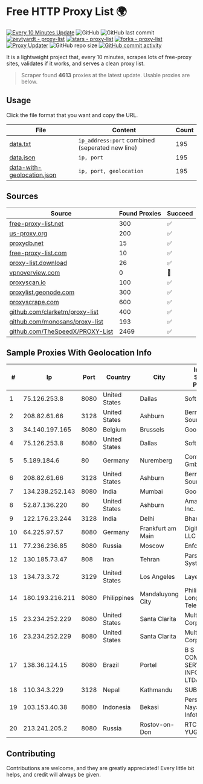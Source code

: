 
# Free HTTP Proxy List 🌍

[![Every 10 Minutes Update](https://github.com/mertguvencli/http-proxy-list/actions/workflows/main.yml/badge.svg?branch=main)](https://github.com/mertguvencli/http-proxy-list/actions/workflows/main.yml)
![GitHub](https://img.shields.io/github/license/mertguvencli/http-proxy-list)
![GitHub last commit](https://img.shields.io/github/last-commit/mertguvencli/http-proxy-list)
[![zevtyardt - proxy-list](https://img.shields.io/static/v1?label=zevtyardt&message=proxy-list&color=blue&logo=github)](https://github.com/zevtyardt/proxy-list "Go to GitHub repo")
[![stars - proxy-list](https://img.shields.io/github/stars/zevtyardt/proxy-list?style=social)](https://github.com/zevtyardt/proxy-list)
[![forks - proxy-list](https://img.shields.io/github/forks/zevtyardt/proxy-list?style=social)](https://github.com/zevtyardt/proxy-list)
[![Proxy Updater](https://github.com/zevtyardt/proxy-list/workflows/Proxy%20Updater/badge.svg)](https://github.com/zevtyardt/proxy-list/actions?query=workflow:"Proxy+Updater")
![GitHub repo size](https://img.shields.io/github/repo-size/zevtyardt/proxy-list)
[![GitHub commit activity](https://img.shields.io/github/commit-activity/m/zevtyardt/proxy-list?logo=commits)](https://github.com/zevtyardt/proxy-list/commits/main)

It is a lightweight project that, every 10 minutes, scrapes lots of free-proxy sites, validates if it works, and serves a clean proxy list.

> Scraper found **4613** proxies at the latest update. Usable proxies are below.

## Usage

Click the file format that you want and copy the URL.

|File|Content|Count|
|----|-------|-----|
|[data.txt](https://raw.githubusercontent.com/mertguvencli/http-proxy-list/main/proxy-list/data.txt)|`ip_address:port` combined (seperated new line)|195|
|[data.json](https://raw.githubusercontent.com/mertguvencli/http-proxy-list/main/proxy-list/data.json)|`ip, port`|195|
|[data-with-geolocation.json](https://raw.githubusercontent.com/mertguvencli/http-proxy-list/main/proxy-list/data-with-geolocation.json)|`ip, port, geolocation`|195|

## Sources

|Source|Found Proxies|Succeed|
|------|-------------|-------|
|[free-proxy-list.net](https://free-proxy-list.net)|300|✅|
|[us-proxy.org](https://www.us-proxy.org)|200|✅|
|[proxydb.net](http://proxydb.net)|15|✅|
|[free-proxy-list.com](https://free-proxy-list.com/?page=&port=&type%5B%5D=http&type%5B%5D=https&up_time=0&search=Search)|10|✅|
|[proxy-list.download](https://www.proxy-list.download/HTTP)|26|✅|
|[vpnoverview.com](https://vpnoverview.com/privacy/anonymous-browsing/free-proxy-servers)|0|🚫|
|[proxyscan.io](https://www.proxyscan.io)|100|✅|
|[proxylist.geonode.com](https://proxylist.geonode.com/api/proxy-list?limit=300&page=1&sort_by=lastChecked&sort_type=desc&protocols=http,https)|300|✅|
|[proxyscrape.com](https://api.proxyscrape.com/v2/?request=displayproxies&protocol=http&timeout=10000&country=all&ssl=all&anonymity=all)|600|✅|
|[github.com/clarketm/proxy-list](https://raw.githubusercontent.com/clarketm/proxy-list/master/proxy-list-raw.txt)|400|✅|
|[github.com/monosans/proxy-list](https://raw.githubusercontent.com/monosans/proxy-list/main/proxies/http.txt)|193|✅|
|[github.com/TheSpeedX/PROXY-List](https://raw.githubusercontent.com/TheSpeedX/PROXY-List/master/http.txt)|2469|✅|


## Sample Proxies With Geolocation Info

|#|Ip|Port|Country|City|Internet Service Provider|
|-|--|----|-------|----|-------------------------|
|1|75.126.253.8|8080|United States|Dallas|SoftLayer|
|2|208.82.61.66|3128|United States|Ashburn|Bernardi Sounds|
|3|34.140.197.165|8080|Belgium|Brussels|Google LLC|
|4|75.126.253.8|8080|United States|Dallas|SoftLayer|
|5|5.189.184.6|80|Germany|Nuremberg|Contabo GmbH|
|6|208.82.61.66|3128|United States|Ashburn|Bernardi Sounds|
|7|134.238.252.143|8080|India|Mumbai|Google LLC|
|8|52.87.136.220|80|United States|Ashburn|Amazon.com, Inc.|
|9|122.176.23.244|3128|India|Delhi|Bharti Airtel|
|10|64.225.97.57|8080|Germany|Frankfurt am Main|DigitalOcean, LLC|
|11|77.236.236.85|8080|Russia|Moscow|Enforta-MSK|
|12|130.185.73.47|808|Iran|Tehran|Pars Parva System Ltd|
|13|134.73.3.72|3129|United States|Los Angeles|LayerHost|
|14|180.193.216.211|8080|Philippines|Mandaluyong City|Philippine Long Distance Telephone Co.|
|15|23.234.252.229|8080|United States|Santa Clarita|Multacom Corporation|
|16|23.234.252.229|8080|United States|Santa Clarita|Multacom Corporation|
|17|138.36.124.15|8080|Brazil|Portel|B S COMÉRCIO E SERVIÇOS EM INFORMÁTICA LTDA - ME|
|18|110.34.3.229|3128|Nepal|Kathmandu|SUBISU C7|
|19|103.153.40.38|8080|Indonesia|Bekasi|Persada Nayaka Infotama|
|20|213.241.205.2|8080|Russia|Rostov-on-Don|RTCOMM-YUG|



## Contributing

Contributions are welcome, and they are greatly appreciated! Every
little bit helps, and credit will always be given.

